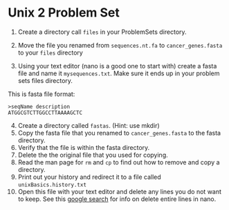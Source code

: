 # Unix 2 Problem Set

1. Create a directory call `files` in your ProblemSets directory. 

2. Move the file you renamed from `sequences.nt.fa` to `cancer_genes.fasta` to your `files` directory

3. Using your text editor (nano is a good one to start with) create a fasta file and name it `mysequences.txt`. Make sure it ends up in your problem sets files directory.

This is fasta file format:
```
>seqName description
ATGGCGTCTTGGCCTTAAAAGCTC
```

4. Create a directory called `fastas`.     (Hint: use mkdir)
5. Copy the fasta file that you renamed to `cancer_genes.fasta` to the fasta directory.
6. Verify that the file is within the fasta directory.  
7. Delete the the original file that you used for copying.  
8. Read the man page for `rm` and `cp` to find out how to remove and copy a directory.
9. Print out your history and redirect it to a file called `unixBasics.history.txt`
10. Open this file with your text editor and delete any lines you do not want to keep. See this [google search](https://www.google.com/search?rlz=1C5CHFA_enUS596US596&q=nano+delete+entire+line&oq=nano+delete+entire+line&gs_l=psy-ab.3..0j0i5i30k1.28765.29854.0.30351.7.6.0.0.0.0.186.526.0j3.3.0....0...1.1.64.psy-ab..5.2.362...0i13k1j0i7i5i30k1.0.Ub2zfH_lp_o) for info on delete entire lines in nano.

